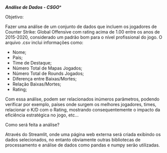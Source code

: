 ***Análise de Dados - CSGO****

Objetivo: 

Fazer uma análise de um conjunto de dados que incluem os jogadores de Counter Strike: Global Offensive com rating acima de 1.00 entre os anos de 2015-2020, considerado um padrão bom para o nível profissional do jogo. O arquivo .csv inclui informações como:

- Nome;
- País;
- Time de Destaque;
- Número Total de Mapas Jogados;
- Número Total de Rounds Jogados;
- Diferença entre Baixas/Mortes;
- Relação Baixas/Mortes;
- Rating;

Com essa análise, podem ser relacionados inúmeros parâmetros, podendo verificar por exemplo, países onde surgem os melhores jogadores, times, relacionar o K/D com o Rating, mostrando consequentemente o impacto da eficiência estratégica no jogo, etc... 

Como será feita a análise? 

Através do Streamlit, onde uma página web externa será criada exibindo os dados selecionados, no entanto obviamente outras bibliotecas de processamento e análise de dados como pandas e numpy serão utilizadas.
